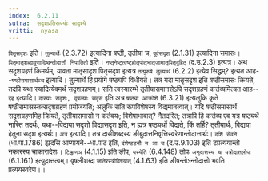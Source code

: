 ```yaml
---
index:  6.2.11
sutra:  सदृशप्रतिरूपयोः सादृश्ये
vritti:  nyasa
---
```


`पितृसदृशः` इति। `तुल्यार्थेः` (2.3.72) इत्यादिना षष्ठी, तृतीया च, `पूर्वसदृश` (2.1.31) इत्यादिना समासः। `पितृमातृशब्दावुणादिष्वन्तोदात्तौ निपातितौ` इति। `नप्तृनेष्टृत्वष्टृहोतृपोतृभातृजामातृपितृदुहितृ` (द.उ.2.3) इत्यत्र।
अथ सदृशग्रहणं किमर्थम्, यावता मातृसादृश पितृसदृश इत्यत्र `तत्पुरुषे तुल्यार्थं` (6.2.2) इत्येव सिद्धम्? इत्यत आह--`षष्ठीसमासार्थञ्च` इत्यादि। तुल्यार्थे हि प्रयोगे षष्ठ्यपि विधीयते। तत्र यदा मातृसदृश इति षष्ठीसमासः क्रियते, तदपि यथा स्यादित्येवमर्थं सदृशग्रहणम्। सति त्वस्यारम्भे तृतीयासमानसेऽपि सदृशग्रहणं कर्त्तव्यमित्यत आह--`इह` इत्यादि। `दास्याः सदृशः, वृषल्याः सदृस` इति अत्र `षष्ठ्या आक्रोशे` (6.3.21) इत्यलुकि कृते षष्ठीसमासस्तत्सदृशग्रहणं प्रयोजयति; अलुकि सति रूपविशेषस्य विद्यमानत्वात्। यदि षष्ठीसमासार्थं सदृशग्रहणमिह क्रियते, तृतीयासमासो न कर्तवयः; विशेषाभावात्? नैतदस्ति; तत्रापि हि कर्त्तव्य एव यत्र षष्ठ्यर्थे नास्ति तदर्थः, यथा--विद्यया सदृशो विद्यासदृश इति, न ह्यत्र षष्ठ्यर्थो विद्यते, किं तर्हि? तृतीयार्थः, विद्यया हेतुना सदृश इत्यर्थः। `अत्र` इत्यादि। तत्र दासीशब्दस्य ङीबुदात्तनिवृत्तिस्वरेणान्तोदात्तार्थः। `दशि सेवने` (धा.पा.1786) झ्र्दसि आप्यायने--धा.पाट इति, `दंशेष्टटनौ न आ च` (द.उ.9.103) इति टप्रत्ययान्तो नकारस्य चाकारादेशः। `टिड्ढाणञ्` (4.1.15) इति ङीप्, `यस्येति` (6.4.148) लोपः `अनुदात्तस्य च यत्रोदात्तलोपः` (6.1.161) इत्युदात्तत्वम्। वृषलीशब्दः `जातेरस्त्रीविषयात्` (4.1.63) इति ङीषन्तोऽन्तोदात्तो भवति प्रत्ययस्वरेण।।

